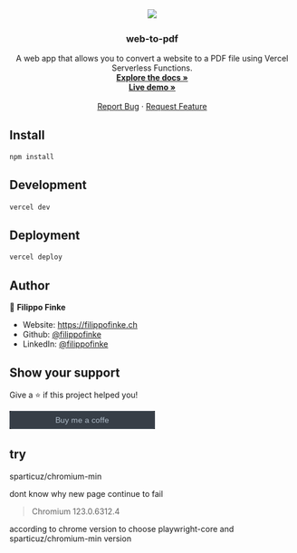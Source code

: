 <div align="center">
  <a href="https://github.com/filippofinke/web-to-pdf">
    <img width="100px" src="https://github.com/filippofinke/web-to-pdf/assets/37296364/b0922e37-c624-47a2-8b9c-fe5db383485f">
  </a>

  <br />
  <h3 align="center">web-to-pdf</h3>

  <p align="center">
    A web app that allows you to convert a website to a PDF file using Vercel Serverless Functions.
    <br />
    <a href="https://github.com/filippofinke/web-to-pdf"><strong>Explore the docs »</strong></a>
    <br />
    <a href="https://web-to-pdf-filippofinke.vercel.app/"><strong>Live demo »</strong></a>
    <br />
    <br />
    <a href="https://github.com/filippofinke/web-to-pdf/issues">Report Bug</a>
    ·
    <a href="https://github.com/filippofinke/web-to-pdf/issues">Request Feature</a>
  </p>
</div>

## Install

```sh
npm install
```

## Development

```sh
vercel dev
```

## Deployment

```sh
vercel deploy
```

## Author

👤 **Filippo Finke**

- Website: https://filippofinke.ch
- Github: [@filippofinke](https://github.com/filippofinke)
- LinkedIn: [@filippofinke](https://linkedin.com/in/filippofinke)

## Show your support

Give a ⭐️ if this project helped you!

<a href="https://www.buymeacoffee.com/filippofinke">
  <img src="https://github.com/filippofinke/filippofinke/raw/main/images/buymeacoffe.png" alt="Buy Me A McFlurry">
</a>

## try

sparticuz/chromium-min

dont know why new page continue to fail

> Chromium 123.0.6312.4

according to chrome version to choose playwright-core and sparticuz/chromium-min version
